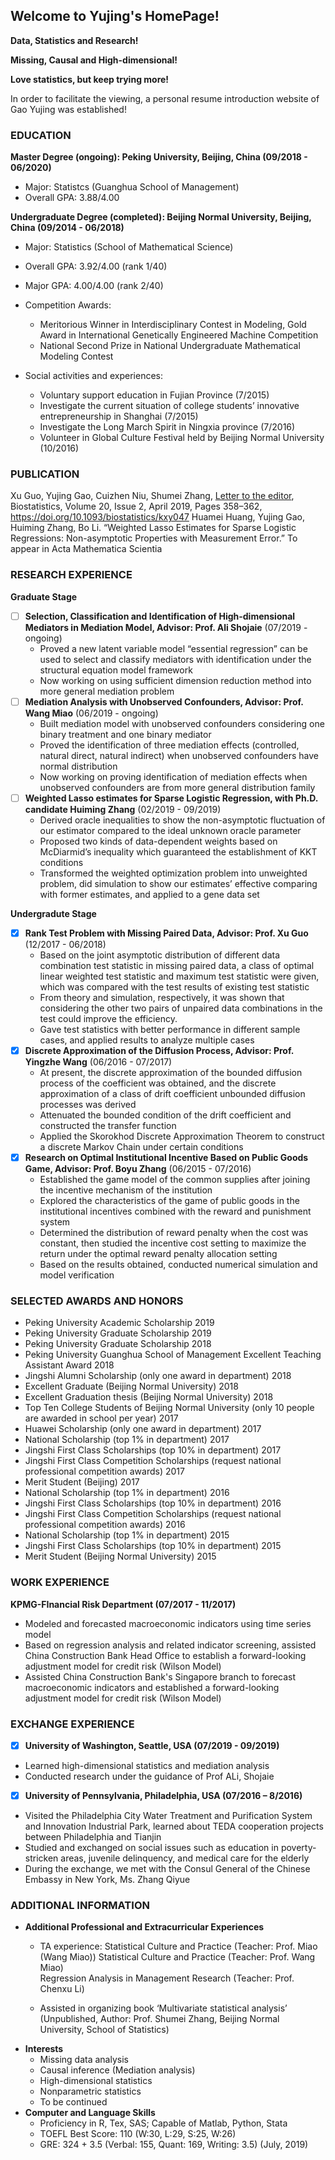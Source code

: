 ## Welcome to Yujing's HomePage!
**Data, Statistics and Research!** 

**Missing, Causal and High-dimensional!**

**Love statistics, but keep trying more!** 

In order to facilitate the viewing, a personal resume introduction website of Gao Yujing was established!

### EDUCATION 
**Master Degree (ongoing): Peking University, Beijing, China (09/2018 - 06/2020)**
* Major: Statistcs (Guanghua School of Management)
* Overall GPA: 3.88/4.00 

**Undergraduate Degree (completed): Beijing Normal University, Beijing, China (09/2014 - 06/2018)**

- Major: Statistics (School of Mathematical Science)
- Overall GPA: 3.92/4.00 (rank 1/40)
- Major GPA: 4.00/4.00 (rank 2/40)
- Competition Awards: 
   - Meritorious Winner in Interdisciplinary Contest in Modeling, Gold Award in International Genetically Engineered Machine Competition
   - National Second Prize in National Undergraduate Mathematical Modeling Contest
   
- Social activities and experiences:
   - Voluntary support education in Fujian Province (7/2015)
   - Investigate the current situation of college students’ innovative entrepreneurship in Shanghai (7/2015)
   - Investigate the Long March Spirit in Ningxia province (7/2016)
   - Volunteer in Global Culture Festival held by Beijing Normal University (10/2016)

### PUBLICATION
Xu Guo, Yujing Gao, Cuizhen Niu, Shumei Zhang, [Letter to the editor](https://doi.org/10.1093/biostatistics/kxy047), Biostatistics, Volume 20, Issue 2, April 2019, Pages 358–362, https://doi.org/10.1093/biostatistics/kxy047
Huamei Huang, Yujing Gao, Huiming Zhang, Bo Li. “Weighted Lasso Estimates for Sparse Logistic Regressions: Non-asymptotic Properties with Measurement Error.” To appear in Acta Mathematica Scientia

### RESEARCH EXPERIENCE
**Graduate Stage**

- [ ] **Selection, Classification and Identification of High-dimensional Mediators in Mediation Model, Advisor: Prof. Ali Shojaie** (07/2019 - ongoing)
   - Proved a new latent variable model “essential regression” can be used to select and classify mediators with identification under the structural equation model framework
   - Now working on using sufficient dimension reduction method into more general mediation problem
- [ ] **Mediation Analysis with Unobserved Confounders, Advisor: Prof. Wang Miao** (06/2019 - ongoing)
   - Built mediation model with unobserved confounders considering one binary treatment and one binary mediator
   - Proved the identification of three mediation effects (controlled, natural direct, natural indirect) when unobserved confounders have normal distribution
   - Now working on proving identification of mediation effects when unobserved confounders are from more general distribution family
- [ ] **Weighted Lasso estimates for Sparse Logistic Regression, with Ph.D. candidate Huiming Zhang** (02/2019 - 09/2019)
   - Derived oracle inequalities to show the non-asymptotic fluctuation of our estimator compared to the ideal unknown oracle parameter
   - Proposed two kinds of data-dependent weights based on McDiarmid’s inequality which guaranteed the establishment of KKT conditions
   - Transformed the weighted optimization problem into unweighted problem, did simulation to show our estimates’ effective comparing with former estimates, and applied to a gene data set

**Undergradute Stage**

- [x] **Rank Test Problem with Missing Paired Data, Advisor: Prof. Xu Guo** (12/2017 - 06/2018)
   - Based on the joint asymptotic distribution of different data combination test statistic in missing paired data, a class of optimal linear weighted test statistic and maximum test statistic were given, which was compared with the test results of existing test statistic
   - From theory and simulation, respectively, it was shown that considering the other two pairs of unpaired data combinations in the test could improve the efficiency.
   - Gave test statistics with better performance in different sample cases, and applied results to analyze multiple cases
- [x] **Discrete Approximation of the Diffusion Process, Advisor: Prof. Yingzhe Wang** (06/2016 - 07/2017)
   - At present, the discrete approximation of the bounded diffusion process of the coefficient was obtained, and the discrete approximation of a class of drift coefficient unbounded diffusion processes was derived
   - Attenuated the bounded condition of the drift coefficient and constructed the transfer function
   - Applied the Skorokhod Discrete Approximation Theorem to construct a discrete Markov Chain under certain conditions
- [x] **Research on Optimal Institutional Incentive Based on Public Goods Game, Advisor: Prof. Boyu Zhang** (06/2015 - 07/2016)
   - Established the game model of the common supplies after joining the incentive mechanism of the institution
   - Explored the characteristics of the game of public goods in the institutional incentives combined with the reward and punishment system
   - Determined the distribution of reward penalty when the cost was constant, then studied the incentive cost setting to maximize the return under the optimal reward penalty allocation setting
   - Based on the results obtained, conducted numerical simulation and model verification

### SELECTED AWARDS AND HONORS
- Peking University Academic Scholarship 2019
- Peking University Graduate Scholarship 2019
- Peking University Graduate Scholarship 2018
- Peking University Guanghua School of Management Excellent Teaching Assistant Award 2018
- Jingshi Alumni Scholarship (only one award in department)	2018
- Excellent Graduate (Beijing Normal University)	2018
- Excellent Graduation thesis (Beijing Normal University)	2018
- Top Ten College Students of Beijing Normal University (only 10 people are awarded in school per year)	2017
- Huawei Scholarship (only one award in department)	2017
- National Scholarship (top 1% in department)	2017
- Jingshi First Class Scholarships (top 10% in department)	2017
- Jingshi First Class Competition Scholarships (request national professional competition awards)	2017
- Merit Student (Beijing)	2017
- National Scholarship (top 1% in department)	2016
- Jingshi First Class Scholarships (top 10% in department)	2016
- Jingshi First Class Competition Scholarships (request national professional competition awards)	2016
- National Scholarship (top 1% in department)	2015
- Jingshi First Class Scholarships (top 10% in department)	2015
- Merit Student (Beijing Normal University)	2015


### WORK EXPERIENCE
**KPMG-FInancial Risk Department (07/2017 - 11/2017)** 
- Modeled and forecasted macroeconomic indicators using time series model
- Based on regression analysis and related indicator screening, assisted China Construction Bank Head Office to establish a forward-looking adjustment model for credit risk (Wilson Model)
- Assisted China Construction Bank's Singapore branch to forecast macroeconomic indicators and established a forward-looking adjustment model for credit risk (Wilson Model)

### EXCHANGE EXPERIENCE
- [x] **University of Washington, Seattle, USA (07/2019 - 09/2019)**
- Learned high-dimensional statistics and mediation analysis
- Conducted research under the guidance of Prof ALi, Shojaie
- [x] **University of Pennsylvania, Philadelphia, USA (07/2016 – 8/2016)**
- Visited the Philadelphia City Water Treatment and Purification System and Innovation Industrial Park, learned about TEDA cooperation projects between Philadelphia and Tianjin
- Studied and exchanged on social issues such as education in poverty-stricken areas, juvenile delinquency, and medical care for the elderly
- During the exchange, we met with the Consul General of the Chinese Embassy in New York, Ms. Zhang Qiyue

### ADDITIONAL INFORMATION
- **Additional Professional and Extracurricular Experiences**
  - TA experience: Statistical Culture and Practice (Teacher: Prof. Miao (Wang Miao))
                   Statistical Culture and Practice (Teacher: Prof. Wang Miao)  
                   Regression Analysis in Management Research (Teacher: Prof. Chenxu Li)

  - Assisted in organizing book ‘Multivariate statistical analysis’ (Unpublished, Author: Prof. Shumei Zhang, Beijing Normal University, School of Statistics)
- **Interests**
  - Missing data analysis
  - Causal inference (Mediation analysis)
  - High-dimensional statistics
  - Nonparametric statistics
  - To be continued
- **Computer and Language Skills**
   - Proficiency in R, Tex, SAS; Capable of Matlab, Python, Stata
   - TOEFL Best Score: 110 (W:30, L:29, S:25, W:26)
   - GRE: 324 + 3.5 (Verbal: 155, Quant: 169, Writing: 3.5)  (July, 2019)
